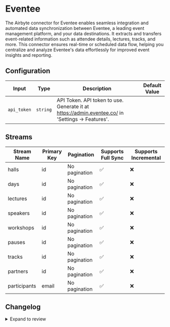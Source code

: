 # Eventee
The Airbyte connector for Eventee enables seamless integration and automated data synchronization between Eventee, a leading event management platform, and your data destinations. It extracts and transfers event-related information such as attendee details, lectures, tracks, and more. This connector ensures real-time or scheduled data flow, helping you centralize and analyze Eventee&#39;s data effortlessly for improved event insights and reporting.

## Configuration

| Input | Type | Description | Default Value |
|-------|------|-------------|---------------|
| `api_token` | `string` | API Token. API token to use. Generate it at https://admin.eventee.co/ in &#39;Settings -&gt; Features&#39;. |  |

## Streams
| Stream Name | Primary Key | Pagination | Supports Full Sync | Supports Incremental |
|-------------|-------------|------------|---------------------|----------------------|
| halls | id | No pagination | ✅ |  ❌  |
| days | id | No pagination | ✅ |  ❌  |
| lectures | id | No pagination | ✅ |  ❌  |
| speakers | id | No pagination | ✅ |  ❌  |
| workshops | id | No pagination | ✅ |  ❌  |
| pauses | id | No pagination | ✅ |  ❌  |
| tracks | id | No pagination | ✅ |  ❌  |
| partners | id | No pagination | ✅ |  ❌  |
| participants | email | No pagination | ✅ |  ❌  |

## Changelog

<details>
  <summary>Expand to review</summary>

| Version          | Date              | Pull Request | Subject        |
|------------------|-------------------|--------------|----------------|
| 0.0.1 | 2024-10-28 | | Initial release by [@parthiv11](https://github.com/parthiv11) via Connector Builder |

</details>
